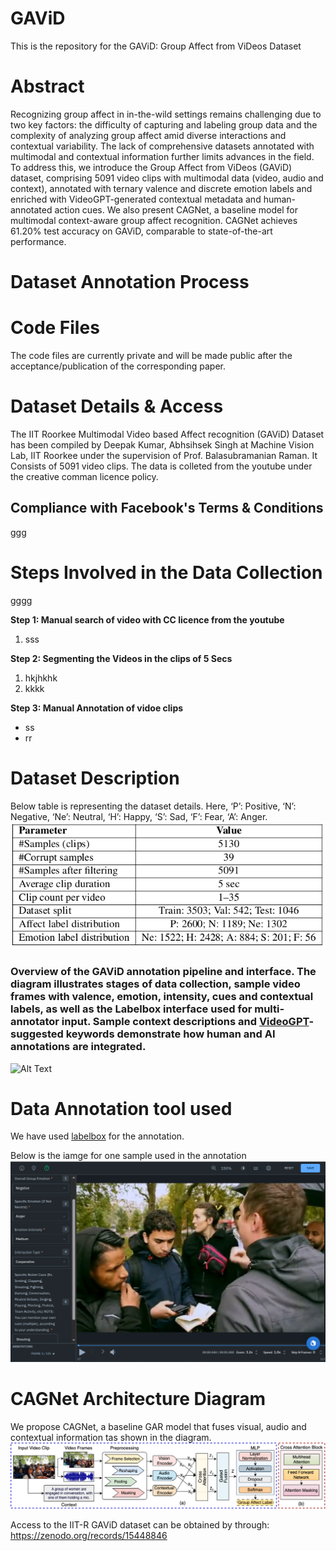 # GAViD
This is the repository for the GAViD: Group Affect from ViDeos Dataset

# Abstract
Recognizing group affect in in-the-wild settings remains challenging due to two key factors: the difficulty of capturing and labeling group data and the complexity of analyzing group affect amid diverse interactions and contextual variability. The lack of comprehensive datasets annotated with multimodal and contextual information further limits advances in the field. To address this, we introduce the Group Affect from ViDeos (GAViD) dataset, comprising 5091 video
clips with multimodal data (video, audio and context), annotated with ternary valence and discrete emotion labels and enriched with VideoGPT-generated contextual metadata and human-annotated action cues. We also present CAGNet, a baseline model for multimodal context-aware group affect recognition. CAGNet achieves 61.20% test accuracy on GAViD, comparable to state-of-the-art performance.

# Dataset Annotation Process


# Code Files
The code files are currently private and will be made public after the acceptance/publication of the corresponding paper.

# Dataset Details & Access
The IIT Roorkee Multimodal Video based Affect recognition (GAViD) Dataset has been compiled by Deepak Kumar, Abhsihsek Singh at Machine Vision Lab, IIT Roorkee under the supervision of Prof. Balasubramanian Raman. It Consists of 5091 video clips. The data is colleted from the youtube under the creative comman licence policy.

## Compliance with Facebook's Terms & Conditions
ggg

# Steps Involved in the Data Collection
gggg

**Step 1: Manual search of video with CC licence from the youtube**
1. sss

**Step 2: Segmenting the Videos in the clips of 5 Secs**
1. hkjhkhk
2. kkkk
   
**Step 3: Manual Annotation of vidoe clips**
- ss
- rr

# Dataset Description
Below table is representing the dataset details. Here, ‘P’: Positive, ‘N’: Negative, ‘Ne’: Neutral, ‘H’: Happy, ‘S’: Sad, ‘F’: Fear, ‘A’: Anger.
![Alt Text](/Dataset_Details.png)

### Overview of the GAViD annotation pipeline and interface. The diagram illustrates stages of data collection, sample video frames with valence, emotion, intensity, cues and contextual labels, as well as the Labelbox interface used for multi-annotator input. Sample context descriptions and [VideoGPT](https://github.com/mbzuai-oryx/Video-ChatGPT)-suggested keywords demonstrate how human and AI annotations are integrated.
![Alt Text](/fig_DataCompilation.png)

# Data Annotation tool used
We have used [labelbox](https://labelbox.com/) for the annotation.

Below is the iamge for one sample used in the annotation
![Alt Text](/labelbox.png)

# CAGNet Architecture Diagram
We propose CAGNet, a baseline GAR model that fuses visual, audio and contextual information tas shown in the diagram.
![Alt_Text](/fig_CAGNet.png)

Access to the IIT-R GAViD dataset can be obtained by through: https://zenodo.org/records/15448846

